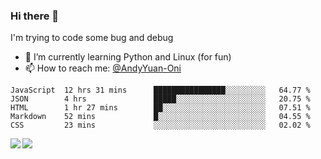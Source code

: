 ### Hi there 👋

I'm trying to code some bug and debug

- 🌱 I’m currently learning Python and Linux (for fun)
- 📫 How to reach me: [@AndyYuan-Oni](https://github.com/AndyYuan-Oni)


<!--START_SECTION:waka-->
```text
JavaScript  12 hrs 31 mins      ████████████████░░░░░░░░░   64.77 % 
JSON        4 hrs               █████░░░░░░░░░░░░░░░░░░░░   20.75 % 
HTML        1 hr 27 mins        ██░░░░░░░░░░░░░░░░░░░░░░░   07.51 % 
Markdown    52 mins             █░░░░░░░░░░░░░░░░░░░░░░░░   04.55 % 
CSS         23 mins             ░░░░░░░░░░░░░░░░░░░░░░░░░   02.02 %
```
<!--END_SECTION:waka-->

  <!--**AndyYuan-Oni/AndyYuan-Oni** is a ✨ _special_ ✨ repository because its `README.md` (this file) appears on your GitHub profile.-->
<!--[![Top Langs](https://github-readme-stats.vercel.app/api/top-langs/?username=AndyYUan-Oni&layout=compact)](https://github.com/AndyYUan-Oni/github-readme-stats)-->
<a href="https://github.com/AndyYUan-Oni/github-readme-stats">
  <img align="left" src="https://github-readme-stats.vercel.app/api?username=AndyYUan-Oni&hide=stars" />
</a>
<a href="https://github.com/AndyYUan-Oni/github-readme-stats">
  <img align="left" src="https://github-readme-stats.vercel.app/api/top-langs/?username=AndyYUan-Oni&layout=compact" />
</a>

